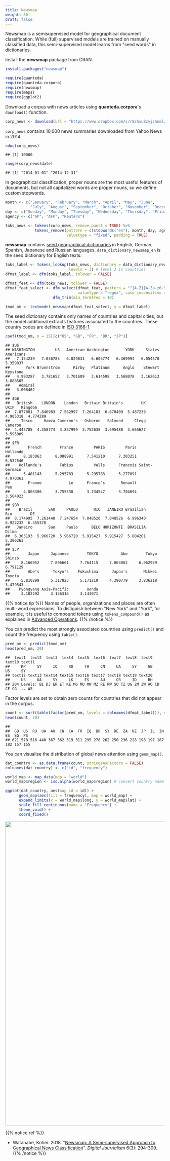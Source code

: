 ```yaml
---
title: Newsmap
weight: 60
draft: false
---
```


Newsmap is a semisupervised model for geographical document classification. While (full) supervised models are trained on manually classified data, this semi-supervised model learns from "seed words" in dictionaries. 

Install the **newsmap** package from CRAN.


```r
install.packages("newsmap")
```


```r
require(quanteda)
require(quanteda.corpora)
require(newsmap)
require(maps)
require(ggplot2)
```

Download a corpus with news articles using **quanteda.corpora**'s `download()` function.


```r
corp_news <- download(url = "https://www.dropbox.com/s/r8zhsu8zvjzhnml/data_corpus_yahoonews.rds?dl=1")
```



`corp_news` contains 10,000 news summaries downloaded from Yahoo News in 2014.


```r
ndoc(corp_news)
```

```
## [1] 10000
```

```r
range(corp_news$date)
```

```
## [1] "2014-01-01" "2014-12-31"
```

In geographical classification, proper nouns are the most useful features of documents, but not all capitalized words are proper nouns, so we define custom stopwords.


```r
month <- c("January", "February", "March", "April", "May", "June",
           "July", "August", "September", "October", "November", "December")
day <- c("Sunday", "Monday", "Tuesday", "Wednesday", "Thursday", "Friday", "Saturday")
agency <- c("AP", "AFP", "Reuters")
```


```r
toks_news <- tokens(corp_news, remove_punct = TRUE) %>% 
             tokens_remove(pattern = c(stopwords("en"), month, day, agency), 
                           valuetype = "fixed", padding = TRUE)
```

**newsmap** contains [seed geographical dictionaries](https://github.com/koheiw/newsmap/tree/master/dict) in English, German, Spanish, Japanese and Russian languages. `data_dictionary_newsmap_en` is the seed dictionary for English texts.


```r
toks_label <- tokens_lookup(toks_news, dictionary = data_dictionary_newsmap_en, 
                            levels = 3) # level 3 is countries
dfmat_label <- dfm(toks_label, tolower = FALSE)

dfmat_feat <- dfm(toks_news, tolower = FALSE)
dfmat_feat_select <- dfm_select(dfmat_feat, pattern = "^[A-Z][A-Za-z0-9]+", 
                                valuetype = "regex", case_insensitive = FALSE) %>% 
                     dfm_trim(min_termfreq = 10)

tmod_nm <- textmodel_newsmap(dfmat_feat_select, y = dfmat_label)
```

The seed dictionary contains only names of countries and capital cities, but the model additional extracts features associated to the countries. These country codes are defined in [ISO 3166-1](https://en.wikipedia.org/wiki/ISO_3166-1_alpha-2).


```r
coef(tmod_nm, n = 15)[c("US", "GB", "FR", "BR", "JP")]
```

```
## $US
## WASHINGTON         US   American Washington       YORK     States  Americans 
##   7.154239   7.036785   6.829831   6.605774   6.369994   6.054570   5.359837 
##       York Brunnstrom      Kirby   Platinum      Anglo    Stewart   Keystone 
##   4.993287   3.781652   3.701609   3.614598   3.568078   3.162613   3.088505 
##    Admiral 
##   3.008462 
## 
## $GB
##   British    LONDON    London   Britain Britain's        UK      UKIP   Kingdom 
##  7.877081  7.846983  7.562997  7.264183  6.670409  5.487239  4.905318  4.774289 
##     Tesco     Hamza Cameron's   Osborne   Salmond     Clegg   Cameron 
##  4.445785  4.358774  3.857999  3.752638  3.695480  3.665627  3.595009 
## 
## $FR
##        French        France         PARIS         Paris      Hollande 
##      8.183063      8.088991      7.541210      7.303251      6.532546 
##    Hollande's        Fabius         Valls      Francois Saint-Germain 
##      5.401143      5.295783      5.295783      5.277091      4.970361 
##        Froome            Le      France's       Renault           Pen 
##      4.803306      3.755338      3.734547      3.704694      3.504023 
## 
## $BR
##    Brazil       SAO     PAULO       RIO   JANEIRO Brazilian       Rio        DE 
##  8.174995  7.261448  7.247654  7.048526  7.048526  6.996340  6.922232  6.355378 
##   Janeiro       Sao     Paulo      BELO HORIZONTE  BRASILIA     Dilma 
##  6.303193  5.966720  5.966720  5.915427  5.915427  5.804201  5.306363 
## 
## $JP
##        Japan     Japanese        TOKYO          Abe        Tokyo       Shinzo 
##     8.166952     7.896661     7.764115     7.063062     6.962979     6.791129 
##        Abe's      Tokyo's    Fukushima      Japan's       Nikkei       Toyota 
##     5.810299     5.317823     5.171219     4.390779     3.836218     3.479543 
##    Pyongyang Asia-Pacific        Honda 
##     3.182292     3.156316     3.143071
```

{{% notice tip %}}
Names of people, organizations and places are often multi-word expressions. To distiguish between "New York" and "York", for example, it is useful to compound tokens using `tokens_compound()` as explained in [Advanced Operations](../advanced-operations/compound-mutiword-expressions/).
{{% /notice %}}

You can predict the most strongly associated countries using `predict()` and count the frequency using `table()`. 


```r
pred_nm <- predict(tmod_nm)
head(pred_nm, 20)
```

```
##  text1  text2  text3  text4  text5  text6  text7  text8  text9 text10 text11 
##     KP     SY     IQ     RU     TH     CN     UA     SY     GB     US     SY 
## text12 text13 text14 text15 text16 text17 text18 text19 text20 
##     US     UA     SY     LK     ES     AU     CR     ID     BH 
## 204 Levels: BI DJ ER ET KE MG MU MW MZ RE RW SO TZ UG ZM ZW AO CD CF CG ... WS
```

Factor levels are set to obtain zero counts for countries that did not appear in the corpus.


```r
count <- sort(table(factor(pred_nm, levels = colnames(dfmat_label))), decreasing = TRUE)
head(count, 20)
```

```
## 
##  GB  US  RU  UA  AU  CN  CA  FR  IQ  BR  SY  DE  ZA  NZ  JP  IL  IN  ES  EG  PS 
## 621 578 516 440 367 362 319 311 295 278 262 250 236 228 198 197 187 182 157 155
```

You can visualise the distribution of global news attention using `geom_map()`.


```r
dat_country <- as.data.frame(count, stringsAsFactors = FALSE)
colnames(dat_country) <- c("id", "frequency")

world_map <- map_data(map = "world")
world_map$region <- iso.alpha(world_map$region) # convert country name to ISO code

ggplot(dat_country, aes(map_id = id)) +
      geom_map(aes(fill = frequency), map = world_map) +
      expand_limits(x = world_map$long, y = world_map$lat) +
      scale_fill_continuous(name = "Frequency") +
      theme_void() +
      coord_fixed()
```

<img src="/machine-learning/newsmap.en_files/figure-html/unnamed-chunk-12-1.png" width="960" />

{{% notice ref %}}
- Watanabe, Kohei. 2018. "[Newsmap: A Semi-supervised Approach to Geographical News Classification](https://www.tandfonline.com/doi/abs/10.1080/21670811.2017.1293487)". _Digital Journalism_ 6(3): 294-309.
{{% /notice %}}
